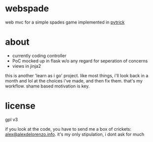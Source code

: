 webspade
========

web mvc for a simple spades game implemented in [pytrick](https://github.com/thismachinechills/pytrick)


about
========

- currently coding controller
- PoC mocked up in flask w/o any regard for seperation of concerns
- views in jinja2

this is another 'learn as i go' project. like most things, i'll look back in a month and lol at the choices i've made, and then fix them.
that's my workflow. shame based motivation is key.

license
=======

gpl v3

if you look at the code, you have to send me a box of crickets: alex@alexdelorenzo.info. it's my only stipulation, i dont ask for much
